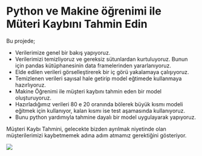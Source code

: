 # Python ve Makine öğrenimi ile Müteri Kaybını Tahmin Edin

Bu projede;
- Verilerimize genel bir bakış yapıyoruz.
- Verilerimizi temizliyoruz ve gereksiz sütunlardan kurtuluyoruz. Bunun için pandas kütüphanesinin data framelerinden yararlanıyoruz.
- Elde edilen verileri görselleştirerek bir iç görü yakalamaya çalışıyoruz.
- Temizlenen verileri sayısal hale getirip model eğtimede kullanmaya hazırlıyoruz.
- Makine Öğrenimi ile müşteri kaybını tahmin eden bir model oluşturuyoruz.
- Hazırladığımız verileri 80 e 20 oranında bölerek büyük kısmı modeli eğitmek için kullanıyor, kalan kısmı ise test aşamasında kullanıyoruz.
-  Bunu python yardımıyla tahmine dayalı bir model uygulayarak yapıyoruz. 

Müşteri Kaybı Tahmini, gelecekte bizden ayrılmak niyetinde olan müşterilerimizi kaybetmemek adına adım atmamız gerektiğini gösteriyor.

![](https://i.giphy.com/media/55OymBrG2tw1VbLTzP/giphy.webp)
